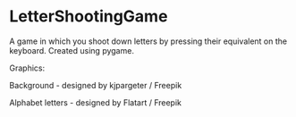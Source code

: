 # LetterShootingGame
A game in which you shoot down letters by pressing their equivalent on the keyboard. Created using pygame.



Graphics:

Background - designed by kjpargeter / Freepik

Alphabet letters - designed by Flatart / Freepik




